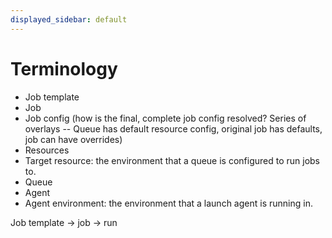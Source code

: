 ```yaml
---
displayed_sidebar: default
---
```


# Terminology

- Job template
- Job
- Job config (how is the final, complete job config resolved? Series of overlays -- Queue has default resource config, original job has defaults, job can have overrides)
- Resources
- Target resource: the environment that a queue is configured to run jobs to.
- Queue
- Agent
- Agent environment: the environment that a launch agent is running in.


Job template -> job -> run
